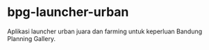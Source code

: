 # bpg-launcher-urban
Aplikasi launcher urban juara dan farming untuk keperluan Bandung Planning Gallery.

